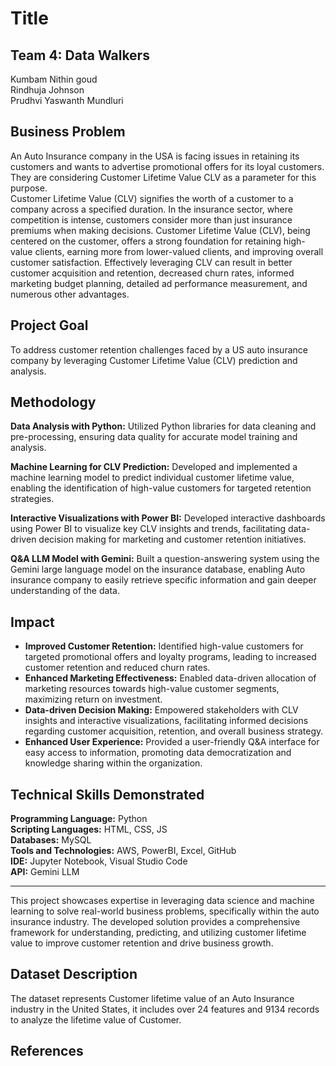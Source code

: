 # Title

## Team 4: Data Walkers
Kumbam Nithin goud <br>
Rindhuja Johnson <br>
Prudhvi Yaswanth Mundluri <br>

## Business Problem
An Auto Insurance company in the USA is facing issues in retaining its customers and wants to advertise promotional offers for its loyal customers. They are considering Customer Lifetime Value CLV as a parameter for this purpose. <br>
Customer Lifetime Value (CLV) signifies the worth of a customer to a company across a specified duration.  In the insurance sector, where competition is intense, customers consider more than just insurance premiums when making decisions.  Customer Lifetime Value (CLV), being centered on the customer, offers a strong foundation for retaining high-value clients, earning more from lower-valued clients, and improving overall customer satisfaction. Effectively leveraging CLV can result in better customer acquisition and retention, decreased churn rates, informed marketing budget planning, detailed ad performance measurement, and numerous other advantages.

## Project Goal
To address customer retention challenges faced by a US auto insurance company by leveraging Customer Lifetime Value (CLV) prediction and analysis.

## Methodology
**Data Analysis with Python:** Utilized Python libraries for data cleaning and pre-processing, ensuring data quality for accurate model training and analysis.<br>

**Machine Learning for CLV Prediction:** Developed and implemented a machine learning model to predict individual customer lifetime value, enabling the identification of high-value customers for targeted retention strategies.<br>

**Interactive Visualizations with Power BI:** Developed interactive dashboards using Power BI to visualize key CLV insights and trends, facilitating data-driven decision making for marketing and customer retention initiatives.<br>

**Q&A LLM Model with Gemini:** Built a question-answering system using the Gemini large language model on the insurance database, enabling Auto insurance company to easily retrieve specific information and gain deeper understanding of the data.<br>

## Impact
<ul>
  <li> <b>Improved Customer Retention:</b> Identified high-value customers for targeted promotional offers and loyalty programs, leading to increased customer retention and reduced churn rates.</li>
  <li><b>Enhanced Marketing Effectiveness:</b> Enabled data-driven allocation of marketing resources towards high-value customer segments, maximizing return on investment.</li>
  <li><b>Data-driven Decision Making:</b> Empowered stakeholders with CLV insights and interactive visualizations, facilitating informed decisions regarding customer acquisition, retention, and overall business strategy.</li>
  <li><b>Enhanced User Experience:</b> Provided a user-friendly Q&A interface for easy access to information, promoting data democratization and knowledge sharing within the organization.</li>
</ul>  

## Technical Skills Demonstrated
<b>Programming Language:</b> Python<br>
**Scripting Languages:** HTML, CSS, JS <br>
**Databases:** MySQL<br>
**Tools and Technologies:**  AWS, Power​BI, Excel, GitHub <br>
**IDE:** Jupyter ​Notebook, Visual ​Studio ​Code <br>
**API:** Gemini LLM
<hr>
This project showcases expertise in leveraging data science and machine learning to solve real-world business problems, specifically within the auto insurance industry. The developed solution provides a comprehensive framework for understanding, predicting, and utilizing customer lifetime value to improve customer retention and drive business growth.<br>

## Dataset Description
The dataset represents Customer lifetime value of an Auto Insurance industry in the United States, it includes over 24 features and 9134 records to analyze the lifetime value of Customer.

## References 
